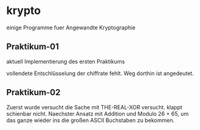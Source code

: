 # krypto
einige Programme fuer Angewandte Kryptographie

## Praktikum-01
aktuell Implementierung des ersten Praktikums

vollendete Entschlüsselung der chiffrate fehlt. Weg dorthin ist angedeutet.

## Praktikum-02
Zuerst wurde versucht die Sache mit THE-REAL-XOR versucht. klappt schienbar nicht.
Naechster Ansatz mit Addition und Modulo 26 + 65, um das ganze wieder ins die großen ASCII Buchstaben zu bekommen.
